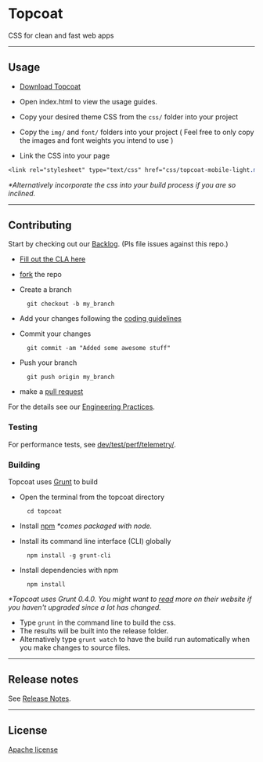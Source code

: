 # Topcoat

CSS for clean and fast web apps

---

## Usage

* [Download Topcoat](https://github.com/topcoat/topcoat/archive/0.7.5.zip)

* Open index.html to view the usage guides.
* Copy your desired theme CSS from the `css/` folder into your project
* Copy the `img/` and `font/` folders into your project ( Feel free to only
  copy the images and font weights you intend to use )
* Link the CSS into your page

```css
<link rel="stylesheet" type="text/css" href="css/topcoat-mobile-light.min.css">
```

_*Alternatively incorporate the css into your build process if you are so
inclined._

---

## Contributing

Start by checking out our [Backlog](http://huboard.com/topcoat/topcoat/backlog). (Pls file issues against this repo.)

* [Fill out the CLA here](http://topcoat.io/dev/topcoat-cla.html)
* [fork](https://help.github.com/articles/fork-a-repo) the repo
* Create a branch

        git checkout -b my_branch

* Add your changes following the [coding guidelines](https://github.com/topcoat/topcoat/wiki/Coding-Guidelines)
* Commit your changes

        git commit -am "Added some awesome stuff"

* Push your branch

        git push origin my_branch

* make a [pull request](https://help.github.com/articles/using-pull-requests)

For the details see our [Engineering Practices](https://github.com/topcoat/topcoat/wiki/Engineering-Practices).

### Testing

For performance tests, see [dev/test/perf/telemetry/](https://github.com/topcoat/topcoat/tree/master/dev/test/perf/telemetry).

### Building

Topcoat uses [Grunt](http://gruntjs.com/) to build

* Open the terminal from the topcoat directory

        cd topcoat

* Install [npm](http://nodejs.org/download/)
_*comes packaged with node._
* Install its command line interface (CLI) globally

        npm install -g grunt-cli

* Install dependencies with npm

        npm install


_*Topcoat uses Grunt 0.4.0. You might want to [read](http://gruntjs.com/getting-started) more on their website if you haven't upgraded since a lot has changed._

* Type `grunt` in the command line to build the css.
* The results will be built into the release folder.
* Alternatively type `grunt watch` to have the build run automatically when you make changes to
source files.

---

## Release notes
See [Release Notes](https://github.com/topcoat/topcoat/releases/).

---

## License

[Apache license](https://raw.github.com/topcoat/topcoat/master/LICENSE)

